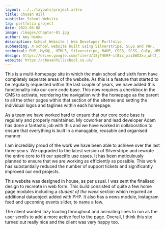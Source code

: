 ```yaml
---
layout: ../../layouts/project.astro
title: Chosen Hill
subtitle: School Website
tag: portfolio project
date: 2022-06-08
image: /images/chapter-01.jpg
author: Amy Henke
description: School Website | Web Developer Portfolio
subheading: A school website built using Silverstripe, SCSS and PHP.
technical: PHP, MySQL, HTML5, Silverstripe, MAMP, CSS3, SCSS, Gulp, NPM, Javascript, JQuery, Plesk, Adobe Illustrator, InDesign, Photoshop
design: https://drive.google.com/file/d/1SjT4URF-it8ic_xaiSWX2xu_whCt_iBf/view?usp=sharing
website: https://chosenhillschool.co.uk/
---
```


This is a multi-homepage site in which the main school and sixth form have completely seperate areas of the website. As this is a feature that started to be regularly requested within the last couple of years, we have added this functionality into our core code base. This now requires a checkbox in the CMS to activate, reordering the navigation with the homepage as the parent to all the other pages within that section of the sitetree and setting the individual logos and taglines within each homepage.

As a team we have worked hard to ensure that our core code base is regularly and properly maintained. My coworker and lead developer Adam has done a fantastic job with this and we have worked in collaboration to ensure that everything is built in a managable, reusable and organised manner.

I am incredibly proud of the work we have been able to achieve over the last three years. We upgraded to the latest version of Silverstripe and rewrote the entire core to fit our specific use cases. It has been meticulously planned to ensure that we are working as efficiently as possible. This work has substantially reduced the number of support tickets and significantly improved our end projects.

This website was designed in house, as per usual. I was sent the finalised design to recreate in web form. This build consisted of quite a few home page modules including a _student of the week_ section which required an additional dataobject added with PHP. It also has a news module, instagram feed and upcoming events slider, to name a few.

The client wanted lazy loading throughout and animating lines to run as the user scrolls to add a more active feel to the page. Overall, I think this site turned out really nice and the client was very happy too.
